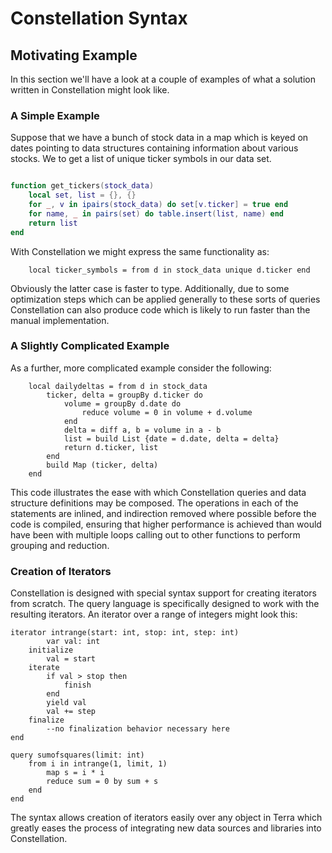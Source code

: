 # Constellation Syntax 

## Motivating Example 

In this section we'll have a look at a couple of examples of what a solution 
written in Constellation might look like.

### A Simple Example

Suppose that we have a bunch of stock data in a map which is keyed on dates 
pointing to data structures containing information about various stocks. We 
to get a list of unique ticker symbols in our data set.

```Lua

function get_tickers(stock_data)
	local set, list = {}, {}
	for _, v in ipairs(stock_data) do set[v.ticker] = true end
	for name, _ in pairs(set) do table.insert(list, name) end
	return list
end
```

With Constellation we might express the same functionality as:

```
	local ticker_symbols = from d in stock_data unique d.ticker end 
```

Obviously the latter case is faster to type. Additionally, due to some 
optimization steps which can be applied generally to these sorts of queries 
Constellation can also produce code which is likely to run faster than the 
manual implementation.

### A Slightly Complicated Example 

As a further, more complicated example consider the following:

```
	local dailydeltas = from d in stock_data
		ticker, delta = groupBy d.ticker do
			volume = groupBy d.date do
				reduce volume = 0 in volume + d.volume
			end
			delta = diff a, b = volume in a - b
			list = build List {date = d.date, delta = delta}
			return d.ticker, list
		end
		build Map (ticker, delta)
	end
```

This code illustrates the ease with which Constellation queries and data 
structure definitions may be composed. The operations in each of the statements
are inlined, and indirection removed where possible before the code is 
compiled, ensuring that higher performance is achieved than would have been 
with multiple loops calling out to other functions to perform grouping and 
reduction.

### Creation of Iterators

Constellation is designed with special syntax support for creating iterators 
from scratch. The query language is specifically designed to work with the 
resulting iterators. An iterator over a range of integers might look this:

```
iterator intrange(start: int, stop: int, step: int)
		var val: int
	initialize
		val = start
	iterate
		if val > stop then
			finish
		end
		yield val
		val += step
	finalize
		--no finalization behavior necessary here
end

query sumofsquares(limit: int)
	from i in intrange(1, limit, 1)
		map s = i * i
		reduce sum = 0 by sum + s
	end
end
```

The syntax allows creation of iterators easily over any object in Terra which 
greatly eases the process of integrating new data sources and libraries into 
Constellation.
